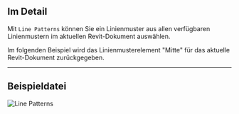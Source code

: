 ## Im Detail
Mit `Line Patterns` können Sie ein Linienmuster aus allen verfügbaren Linienmustern im aktuellen Revit-Dokument auswählen.

Im folgenden Beispiel wird das Linienmusterelement "Mitte" für das aktuelle Revit-Dokument zurückgegeben.
___
## Beispieldatei

![Line Patterns](./DSRevitNodesUI.LinePatterns_img.jpg)
